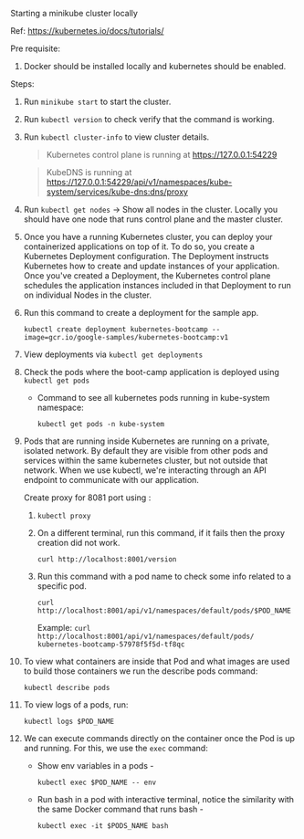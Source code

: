 Starting a minikube cluster locally

Ref: https://kubernetes.io/docs/tutorials/

Pre requisite:
1. Docker should be installed locally and kubernetes should be enabled.

Steps:
1. Run `minikube start` to start the cluster.
2. Run `kubectl version` to check verify that the command is working.
3. Run `kubectl cluster-info` to view cluster details.
    >Kubernetes control plane is running at https://127.0.0.1:54229

    >KubeDNS is running at https://127.0.0.1:54229/api/v1/namespaces/kube-system/services/kube-dns:dns/proxy

4. Run `kubectl get nodes` -> Show all nodes in the cluster. Locally you should have one node that runs control plane and the master cluster.

5. Once you have a running Kubernetes cluster, you can deploy your containerized applications on top of it. To do so, you create a Kubernetes Deployment configuration. The Deployment instructs Kubernetes how to create and update instances of your application. Once you've created a Deployment, the Kubernetes control plane schedules the application instances included in that Deployment to run on individual Nodes in the cluster.

6. Run this command to create a deployment for the sample app.

    `kubectl create deployment kubernetes-bootcamp --image=gcr.io/google-samples/kubernetes-bootcamp:v1`

7. View deployments via `kubectl get deployments`

8. Check the pods where the boot-camp application is deployed using `kubectl get pods`
    
    - Command to see all kubernetes pods running in kube-system namespace:

        `kubectl get pods -n kube-system`

9. Pods that are running inside Kubernetes are running on a private, isolated network. By default they are visible from other pods and services within the same kubernetes cluster, but not outside that network. When we use kubectl, we're interacting through an API endpoint to communicate with our application.

    Create proxy for 8081 port using :
    1. `kubectl proxy`
    2. On a different terminal, run this command, if it fails then the proxy creation did not work.
    
        `curl http://localhost:8001/version`

    3. Run this command with a pod name to check some info related to a specific pod.

         `curl http://localhost:8001/api/v1/namespaces/default/pods/$POD_NAME`

        Example: `curl http://localhost:8001/api/v1/namespaces/default/pods/    kubernetes-bootcamp-57978f5f5d-tf8qc`

10. To view what containers are inside that Pod and what images are used to build those containers we run the describe pods command:

    `kubectl describe pods`

11. To view logs of a pods, run: 

    `kubectl logs $POD_NAME`

12. We can execute commands directly on the container once the Pod is up and running. For this, we use the `exec` command:

    - Show env variables in a pods - 
    
        `kubectl exec $POD_NAME -- env`

    - Run bash in a pod with interactive terminal, notice the similarity with the same Docker command that runs bash - 
       
        `kubectl exec -it $PODS_NAME bash`